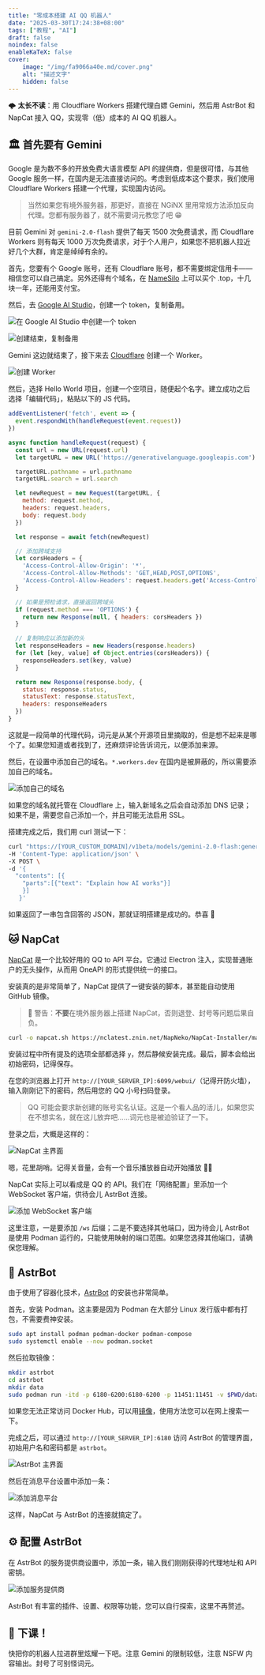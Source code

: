 ```yaml
---
title: "零成本搭建 AI QQ 机器人"
date: "2025-03-30T17:24:38+08:00"
tags: ["教程", "AI"]
draft: false
noindex: false
enableKaTeX: false
cover:
    image: "/img/fa9066a40e.md/cover.png"
    alt: "描述文字"
    hidden: false
---
```


🌩️ **太长不读**：用 Cloudflare Workers 搭建代理白嫖 Gemini，然后用 AstrBot 和 NapCat 接入 QQ，实现零（低）成本的 AI QQ 机器人。

## 🏛️ 首先要有 Gemini

Google 是为数不多的开放免费大语言模型 API 的提供商，但是很可惜，与其他 Google 服务一样，在国内是无法直接访问的。考虑到低成本这个要求，我们使用 Cloudflare Workers 搭建一个代理，实现国内访问。

> 当然如果您有境外服务器，那更好，直接在 NGiNX 里用常规方法添加反向代理。您都有服务器了，就不需要词元教您了吧 😁

目前 Gemini 对 `gemini-2.0-flash` 提供了每天 1500 次免费请求，而 Cloudflare Workers 则有每天 1000 万次免费请求，对于个人用户，如果您不把机器人拉近好几个大群，肯定是绰绰有余的。

首先，您要有个 Google 账号，还有 Cloudflare 账号，都不需要绑定信用卡——相信您可以自己搞定。另外还得有个域名，在 [NameSilo](https://www.namesilo.com) 上可以买个 .top，十几块一年，还能用支付宝。

然后，去 [Google AI Studio](https://aistudio.google.com/)，创建一个 token，复制备用。

![在 Google AI Studio 中创建一个 token](/img/fa9066a40e.md/1.png)

![创建结束，复制备用](/img/fa9066a40e.md/2.png)

Gemini 这边就结束了，接下来去 [Cloudflare](https://dash.cloudflare.com) 创建一个 Worker。

![创建 Worker](/img/fa9066a40e.md/3.png)

然后，选择 Hello World 项目，创建一个空项目，随便起个名字。建立成功之后选择「编辑代码」，粘贴以下的 JS 代码。

```javascript
addEventListener('fetch', event => {
  event.respondWith(handleRequest(event.request))
})

async function handleRequest(request) {
  const url = new URL(request.url)
  let targetURL = new URL('https://generativelanguage.googleapis.com')

  targetURL.pathname = url.pathname
  targetURL.search = url.search

  let newRequest = new Request(targetURL, {
    method: request.method,
    headers: request.headers,
    body: request.body
  })

  let response = await fetch(newRequest)

  // 添加跨域支持
  let corsHeaders = {
    'Access-Control-Allow-Origin': '*',
    'Access-Control-Allow-Methods': 'GET,HEAD,POST,OPTIONS',
    'Access-Control-Allow-Headers': request.headers.get('Access-Control-Request-Headers'),
  }

  // 如果是预检请求，直接返回跨域头
  if (request.method === 'OPTIONS') {
    return new Response(null, { headers: corsHeaders })
  }

  // 复制响应以添加新的头
  let responseHeaders = new Headers(response.headers)
  for (let [key, value] of Object.entries(corsHeaders)) {
    responseHeaders.set(key, value)
  }

  return new Response(response.body, {
    status: response.status,
    statusText: response.statusText,
    headers: responseHeaders
  })
}
```

这就是一段简单的代理代码，词元是从某个开源项目里摘取的，但是想不起来是哪个了。如果您知道或者找到了，还麻烦评论告诉词元，以便添加来源。

然后，在设置中添加自己的域名。`*.workers.dev` 在国内是被屏蔽的，所以需要添加自己的域名。

![添加自己的域名](/img/fa9066a40e.md/5.png)

如果您的域名就托管在 Cloudflare 上，输入新域名之后会自动添加 DNS 记录；如果不是，需要您自己添加一个，并且可能无法启用 SSL。

搭建完成之后，我们用 curl 测试一下：

```bash
curl "https://[YOUR_CUSTOM_DOMAIN]/v1beta/models/gemini-2.0-flash:generateContent?key=[GEMINI_API_KEY]" \
-H 'Content-Type: application/json' \
-X POST \
-d '{
  "contents": [{
    "parts":[{"text": "Explain how AI works"}]
    }]
   }'
```

如果返回了一串包含回答的 JSON，那就证明搭建是成功的。恭喜 🎉

## 🐱 NapCat

[NapCat](https://napcat.wiki) 是一个比较好用的 QQ to API 平台。它通过 Electron 注入，实现普通账户的无头操作，从而用 OneAPI 的形式提供统一的接口。

安装真的是非常简单了，NapCat 提供了一键安装的脚本，甚至能自动使用 GitHub 镜像。

> 🚨 警告：**不要**在境外服务器上搭建 NapCat，否则退登、封号等问题后果自负。

```bash
curl -o napcat.sh https://nclatest.znin.net/NapNeko/NapCat-Installer/main/script/install.sh && sudo bash napcat.sh
```

安装过程中所有提及的选项全部都选择 `y`，然后静候安装完成。最后，脚本会给出初始密码，记得保存。

在您的浏览器上打开 `http://[YOUR_SERVER_IP]:6099/webui/`（记得开防火墙），输入刚刚记下的密码，然后用您的 QQ 小号扫码登录。

> QQ 可能会要求新创建的账号实名认证。这是一个看人品的活儿，如果您实在不想实名，就在这儿放弃吧……词元也是被迫验证了一下。

登录之后，大概是这样的：

![NapCat 主界面](/img/fa9066a40e.md/6.png)

嗯，花里胡哨。记得关音量，会有一个音乐播放器自动开始播放 😮‍💨

NapCat 实际上可以看成是 QQ 的 API。我们在「网络配置」里添加一个 WebSocket 客户端，供待会儿 AstrBot 连接。

![添加 WebSocket 客户端](/img/fa9066a40e.md/7.png)

这里注意，一是要添加 `/ws` 后缀；二是不要选择其他端口，因为待会儿 AstrBot 是使用 Podman 运行的，只能使用映射的端口范围。如果您选择其他端口，请确保您理解。

## 🤖 AstrBot

由于使用了容器化技术，[AstrBot](https://astrbot.app/) 的安装也非常简单。

首先，安装 Podman。这主要是因为 Podman 在大部分 Linux 发行版中都有打包，不需要费神安装。

```bash
sudo apt install podman podman-docker podman-compose
sudo systemctl enable --now podman.socket
```

然后拉取镜像：

```bash
mkdir astrbot
cd astrbot
mkdir data
sudo podman run -itd -p 6180-6200:6180-6200 -p 11451:11451 -v $PWD/data:/AstrBot/data -v /var/run/docker.sock:/var/run/docker.sock -v /etc/localtime:/etc/localtime:ro -v /etc/timezone:/etc/timezone:ro --name astrbot soulter/astrbot:latest
```

如果您无法正常访问 Docker Hub，可以用[镜像](https://www.coderjia.cn/archives/dba3f94c-a021-468a-8ac6-e840f85867ea)，使用方法您可以在网上搜索一下。

完成之后，可以通过 `http://[YOUR_SERVER_IP]:6180` 访问 AstrBot 的管理界面，初始用户名和密码都是 `astrbot`。

![AstrBot 主界面](/img/fa9066a40e.md/8.png)

然后在消息平台设置中添加一条：

![添加消息平台](/img/fa9066a40e.md/9.png)

这样，NapCat 与 AstrBot 的连接就搞定了。

## ⚙️ 配置 AstrBot

在 AstrBot 的服务提供商设置中，添加一条，输入我们刚刚获得的代理地址和 API 密钥。

![添加服务提供商](/img/fa9066a40e.md/10.png)

AstrBot 有丰富的插件、设置、权限等功能，您可以自行探索，这里不再赘述。

## 🔔 下课！

快把你的机器人拉进群里炫耀一下吧。注意 Gemini 的限制较低，注意 NSFW 内容输出。封号了可别怪词元。
